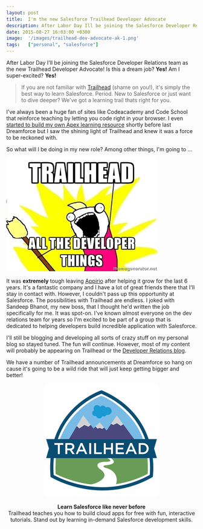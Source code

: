 ```yaml
---
layout: post
title:  I'm the new Salesforce Trailhead Developer Advocate
description: After Labor Day Ill be joining the Salesforce Developer Relations team as the new Trailhead Developer Advocate! Is this a dream job? Yes! Am I super-excited?  Yes!  > If you are not familiar with Trailhead  (shame on you!), its simply the best way to learn Salesforce. Period. New to Salesforce or just want to dive deeper? Weve got a learning trail thats right for you.  Ive always been a huge fan of sites like Codeacademy and Code School that reinforce teaching by letting you code right in your 
date: 2015-08-27 16:03:00 +0300
image:  '/images/trailhead-dev-advocate-ak-1.png'
tags:   ["personal", "salesforce"]
---
```

<p>After Labor Day I'll be joining the Salesforce Developer Relations team as the new Trailhead Developer Advocate! Is this a dream job? <strong>Yes!</strong> Am I super-excited? <strong>Yes!</strong></p>
<blockquote>
<p>If you are not familiar with <a href="https://developer.salesforce.com/trailhead">Trailhead</a> (shame on you!), it's simply the best way to learn Salesforce. Period. New to Salesforce or just want to dive deeper? We've got a learning trail thats right for you.</p>
</blockquote>
<p>I've always been a huge fan of sites like Codeacademy and Code School that reinforce teaching by letting you code right in your browser. I even <a href="/2014/11/03/apex-algorithm-challenges-for-force-com/">started to build my own Apex learning resource</a> shortly before last Dreamforce but I saw the shining light of Trailhead and knew it was a force to be reckoned with.</p>
<p>So what will I be doing in my new role? Among other things, I'm going to ...</p>
<p><img src="images/trailhead-all-the-things.jpg" alt="" ></p>
<p>It was <strong>extremely</strong> tough leaving <a href="http://www.appirio.com">Appirio</a> after helping it grow for the last 6 years. It's a fantastic company and I have a lot of great friends there that I'll stay in contact with. However, I couldn't pass up this opportunity at Salesforce. The possibilities with Trailhead are endless. I joked with Sandeep Bhanot, my new boss, that I thought he'd written the job specifically for me. It was spot-on. I've known almost everyone on the dev relations team for years so I'm excited to be part of a group that is dedicated to helping developers build incredible application with Salesforce.</p>
<p>I'll still be blogging and developing all sorts of crazy stuff on my personal blog so stayed tuned. The fun will continue. However, most of my content will probably be appearing on Trailhead or the <a href="https://developer.salesforce.com/blogs/developer-relations/">Developer Relations blog</a>.</p>
<p>We have a number of Trailhead announcements at Dreamforce so hang on cause it's going to be a wild ride that will just keep getting bigger and better!</p>
<center>
<a href="https://developer.salesforce.com/trailhead" target="_blank" style="margin-top:0px"><img src="images/trailhead.png"></a>
<p><strong>Learn Salesforce like never before</strong><br>
Trailhead teaches you how to build cloud apps for free with fun, interactive tutorials. Stand out by learning in-demand Salesforce development skills.</p>
</center>

